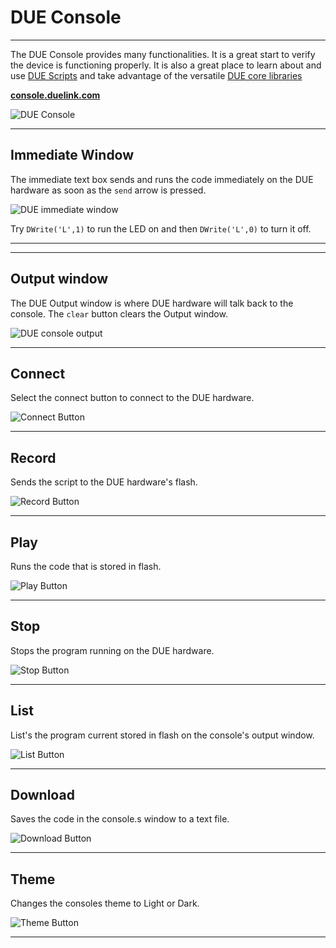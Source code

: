 # DUE Console

---

The DUE Console provides many functionalities. It is a great start to verify the device is functioning properly. It is also a great place to learn about and use [DUE Scripts](due-script/due-script.md) and take advantage of the versatile [DUE core libraries](due-script/corelib/corelib.md)

[**console.duelink.com**](https://console.duelink.com/)

![DUE Console](./images/due-console.png) 

---

## Immediate Window

The immediate text box sends and runs the code immediately on the DUE hardware as soon as the `send` arrow is pressed. 

![DUE immediate window](./images/due-immediate.png) 

Try `DWrite('L',1)` to run the LED on and then `DWrite('L',0)` to turn it off.

---

---
## Output window

The DUE Output window is where DUE hardware will talk back to the console. The `clear` button clears the Output window. 

![DUE console output](./images/due-output.png) 

---

## Connect

Select the connect button to connect to the DUE hardware.

![Connect Button](./images/due-connect.png) 

---

## Record

Sends the script to the DUE hardware's flash. 

![Record Button](./images/due-record.png) 

---

## Play

Runs the code that is stored in flash. 

![Play Button](./images/due-play.png) 

---

## Stop

Stops the program running on the DUE hardware.

![Stop Button](./images/due-stop.png) 

---

## List

List's the program current stored in flash on the console's output window.

![List Button](./images/due-list.png) 

---

## Download

Saves the code in the console.s window to a text file. 

![Download Button](./images/due-save.png) 

---

## Theme

Changes the consoles theme to Light or Dark. 

![Theme Button](./images/due-theme.png) 

---